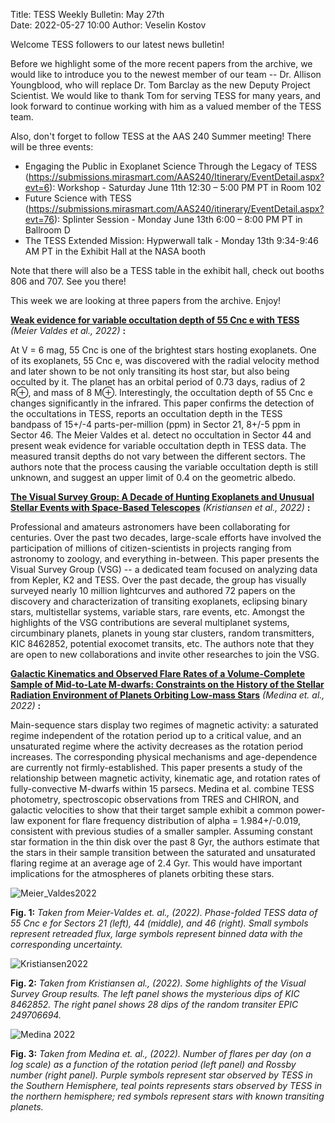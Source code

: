 Title: TESS Weekly Bulletin: May 27th  
Date: 2022-05-27 10:00
Author: Veselin Kostov

Welcome TESS followers to our latest news bulletin! 

Before we highlight some of the more recent papers from the archive, we would like to introduce you to the newest member of our team -- Dr. Allison Youngblood, who will replace Dr. Tom Barclay as the new Deputy Project Scientist. We would like to thank Tom for serving TESS for many years, and look forward to continue working with him as a valued member of the TESS team.  

Also, don't forget to follow TESS at the AAS 240 Summer meeting! There will be three events: 

 - Engaging the Public in Exoplanet Science Through the Legacy of TESS (https://submissions.mirasmart.com/AAS240/Itinerary/EventDetail.aspx?evt=6): Workshop - Saturday  June 11th 12:30 – 5:00 PM PT in Room 102
 - Future Science with TESS (https://submissions.mirasmart.com/AAS240/itinerary/EventDetail.aspx?evt=76): Splinter Session - Monday June 13th 6:00 – 8:00 PM PT in Ballroom D
 - The TESS Extended Mission: Hypwerwall talk - Monday 13th 9:34-9:46 AM PT in the Exhibit Hall at the NASA booth
 
Note that there will also be a TESS table in the exhibit hall, check out booths 806 and 707. See you there!

This week we are looking at three papers from the archive. Enjoy!

**[Weak evidence for variable occultation depth of 55 Cnc e with TESS](https://arxiv.org/abs/2205.08560)** *(Meier Valdes et al., 2022)* **:**

At V = 6 mag, 55 Cnc is one of the brightest stars hosting exoplanets. One of its exoplanets, 55 Cnc e, was discovered with the radial velocity method and later shown to be not only transiting its host star, but also being occulted by it. The planet has an orbital period of 0.73 days, radius of 2 R⊕, and mass of 8 M⊕. Interestingly, the occultation depth of 55 Cnc e changes significantly in the infrared. This paper confirms the detection of the occultations in TESS, reports an occultation depth in the TESS bandpass of 15+/-4 parts-per-million (ppm) in Sector 21, 8+/-5 ppm in Sector 46. The Meier Valdes et al. detect no occultation in Sector 44 and present weak evidence for variable occultation depth in TESS data. The measured transit depths do not vary between the different sectors. The authors note that the process causing the variable occultation depth is still unknown, and suggest an upper limit of 0.4 on the geometric albedo. 
 

**[The Visual Survey Group: A Decade of Hunting Exoplanets and Unusual Stellar Events with Space-Based Telescopes](https://arxiv.org/abs/2205.07832)** *(Kristiansen et al., 2022)* **:**

Professional and amateurs astronomers have been collaborating for centuries. Over the past two decades, large-scale efforts have involved the participation of millions of citizen-scientists in projects ranging from astronomy to zoology, and everything in-between. This paper presents the Visual Survey Group (VSG) -- a dedicated team focused on analyzing data from Kepler, K2 and TESS. Over the past decade, the group has visually surveyed nearly 10 million lightcurves and authored 72 papers on the discovery and characterization of transiting exoplanets, eclipsing binary stars, multistellar systems, variable stars, rare events, etc. Amongst the highlights of the VSG contributions are several multiplanet systems, circumbinary planets, planets in young star clusters, random transmitters, KIC 8462852, potential exocomet transits, etc. The authors note that they are open to new collaborations and invite other researches to join the VSG. 


**[Galactic Kinematics and Observed Flare Rates of a Volume-Complete Sample of Mid-to-Late M-dwarfs: Constraints on the History of the Stellar Radiation Environment of Planets Orbiting Low-mass Stars](https://arxiv.org/abs/2205.02331)** *(Medina et. al.,  2022)* **:**

Main-sequence stars display two regimes of magnetic activity: a saturated regime independent of the rotation period up to a critical value, and an unsaturated regime where the activity decreases as the rotation period increases. The corresponding physical mechanisms and age-dependence are currently not firmly-established. This paper presents a study of the relationship between magnetic activity, kinematic age, and rotation rates of fully-convective M-dwarfs within 15 parsecs. Medina et al. combine TESS photometry, spectroscopic observations from TRES and CHIRON, and galactic velocities to show that their target sample exhibit a common power-law exponent for flare frequency distribution of alpha = 1.984+/-0.019, consistent with previous studies of a smaller sampler. Assuming constant star formation in the thin disk over the past 8 Gyr, the authors estimate that the stars in their sample transition between the saturated and unsaturated flaring regime at an average age of 2.4 Gyr. This would have important implications for the atmospheres of planets orbiting these stars. 
 
![Meier_Valdes2022](images/Meier_Valders_2022_Fig2.png)

**Fig. 1:** *Taken from Meier-Valdes et. al., (2022). Phase-folded TESS data of 55 Cnc e for Sectors 21 (left), 44 (middle), and 46 (right). Small symbols represent retreaded flux, large symbols represent binned data with the corresponding uncertainty.*

![Kristiansen2022](images/Kristiansen_2022_Fig5.png)

**Fig. 2:** *Taken from Kristiansen al., (2022). Some highlights of the Visual Survey Group results. The left panel shows the mysterious dips of KIC 8462852. The right panel shows 28 dips of the random transiter EPIC 249706694.*

![Medina 2022](images/Medina_2022_Fig4.png)

**Fig. 3:** *Taken from Medina  et. al., (2022). Number of flares per day (on a log scale) as a function of the rotation period (left panel) and Rossby number (right panel). Purple symbols represent star observed by TESS in the Southern Hemisphere, teal points represents stars observed by TESS in the northern hemisphere; red symbols represent stars with known transiting planets.*
